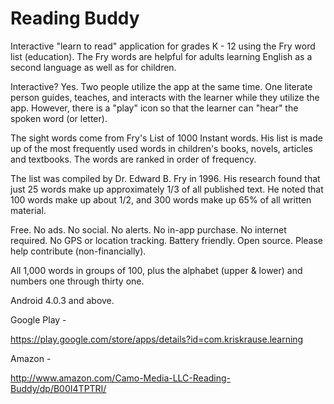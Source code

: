 Reading Buddy
=============

Interactive "learn to read" application for grades K - 12 using the Fry word list (education).  The Fry words are helpful for adults learning English as a second language as well as for children.

Interactive?  Yes.  Two people utilize the app at the same time.  One literate person guides, teaches, and interacts with the learner while they utilize the app.  However, there is a "play" icon so that the learner can "hear" the spoken word (or letter).

The sight words come from Fry's List of 1000 Instant words. His list is made up of the most frequently used words in children's books, novels, articles and textbooks. The words are ranked in order of frequency.

The list was compiled by Dr. Edward B. Fry in 1996.  His research found that just 25 words make up approximately 1/3 of all published text. He noted that 100 words make up about 1/2, and 300 words make up 65% of all written material.

Free.  No ads.  No social.  No alerts.  No in-app purchase.  No internet required.  No GPS or location tracking. Battery friendly.  Open source. Please help contribute (non-financially).

All 1,000 words in groups of 100, plus the alphabet (upper &amp; lower) and numbers one through thirty one.

Android 4.0.3 and above.

Google Play -

https://play.google.com/store/apps/details?id=com.kriskrause.learning

Amazon -

http://www.amazon.com/Camo-Media-LLC-Reading-Buddy/dp/B00I4TPTRI/

